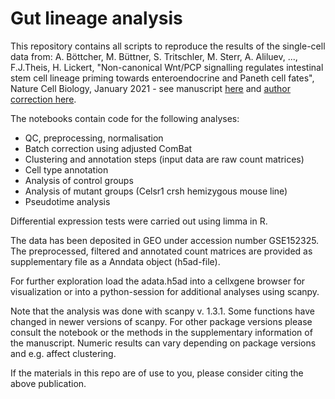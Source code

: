 # Gut lineage analysis

This repository contains all scripts to reproduce the results of the single-cell data from:
A. Böttcher, M. Büttner, S. Tritschler, M. Sterr, A. Aliluev, ..., F.J.Theis, H. Lickert, "Non-canonical Wnt/PCP signalling regulates intestinal stem cell lineage priming towards enteroendocrine and Paneth cell fates", Nature Cell Biology, January 2021 - see manuscript [here](https://www.nature.com/articles/s41556-020-00617-2) and [author correction here](https://www.nature.com/articles/s41556-021-00667-0).

The notebooks contain code for the following analyses:

* QC, preprocessing, normalisation 
* Batch correction using adjusted ComBat
* Clustering and annotation steps (input data are raw count matrices)
* Cell type annotation
* Analysis of control groups 
* Analysis of mutant groups (Celsr1 crsh hemizygous mouse line)
* Pseudotime analysis

Differential expression tests were carried out using limma in R.

The data has been deposited in GEO under accession number GSE152325. The preprocessed, filtered and annotated count matrices are provided as supplementary file as a Anndata object (h5ad-file).

For further exploration load the adata.h5ad into a cellxgene browser for visualization or into a python-session for additional analyses using scanpy.

Note that the analysis was done with scanpy v. 1.3.1. Some functions have changed in newer versions of scanpy. For other package versions please consult the notebook or the methods in the supplementary information of the manuscript. Numeric results can vary depending on package versions and e.g. affect clustering.

If the materials in this repo are of use to you, please consider citing the above publication.
